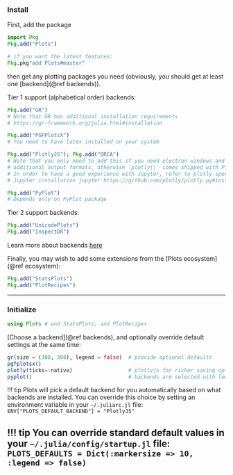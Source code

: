 
### Install

First, add the package

```julia
import Pkg
Pkg.add("Plots")

# if you want the latest features:
Pkg.pkg"add Plots#master"
```

then get any plotting packages you need (obviously, you should get at least one [backend](@ref backends)).


Tier 1 support (alphabetical order) backends:
```julia
Pkg.add("GR")
# Note that GR has additional installation requirements 
# https://gr-framework.org/julia.html#installation

Pkg.add("PGFPlotsX")
# You need to have latex installed on your system 

Pkg.add("PlotlyJS"); Pkg.add("ORCA")
# Note that you only need to add this if you need electron windows and
# additional output formats, otherwise `plotly()` comes shipped with Plots.jl
# In order to have a good experience with Jupyter, refer to plotly-specific
# Jupyter installation jupyter https://github.com/plotly/plotly.py#installation

Pkg.add("PyPlot")
# Depends only on PyPlot package
```

Tier 2 support backends:
```julia
Pkg.add("UnicodePlots")
Pkg.add("InspectDR")
```
Learn more about backends [here](http://docs.juliaplots.org/latest/backends/)


Finally, you may wish to add some extensions from the [Plots ecosystem](@ref ecosystem):

```julia
Pkg.add("StatsPlots")
Pkg.add("PlotRecipes")
```

---

### Initialize

```julia
using Plots # and StatsPlots, and PlotRecipes
```

[Choose a backend](@ref backends), and optionally override default settings at the same time:

```julia
gr(size = (300, 300), legend = false)  # provide optional defaults
pgfplotsx()
plotly(ticks=:native)                  # plotlyjs for richer saving options, otherwise it is the same
pyplot()                               # backends are selected with lowercase names!
```

!!! tip
    Plots will pick a default backend for you automatically based on what backends are installed. You can override this choice by setting an environment variable in your `~/.juliarc.jl` file: `ENV["PLOTS_DEFAULT_BACKEND"] = "PlotlyJS"`

!!! tip
    You can override standard default values in your `~/.julia/config/startup.jl` file: `PLOTS_DEFAULTS = Dict(:markersize => 10, :legend => false)`
---
